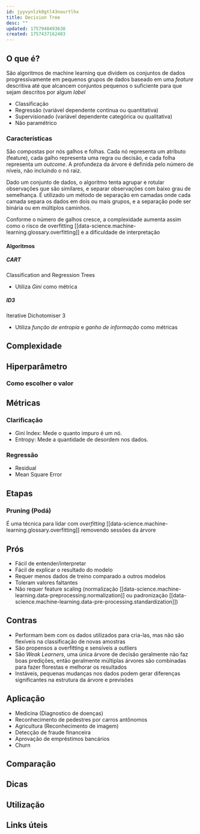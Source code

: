 ```yaml
---
id: jyyvynlzk0gtl43nourtlhx
title: Decision Tree
desc: ""
updated: 1757948493638
created: 1757437162403
---
```


## O que é?

São algoritmos de machine learning que dividem os conjuntos de dados progressivamente em pequenos grupos de dados baseado em uma _feature_ descritiva até que alcancem conjuntos pequenos o suficiente para que sejam descritos por algum _label_

- Classificação
- Regressão (variável dependente continua ou quantitativa)
- Supervisionado (variável dependente categórica ou qualitativa)
- Não paramétrico

### Características

São compostas por nós galhos e folhas. Cada nó representa um atributo (feature), cada galho representa uma regra ou decisão, e cada folha representa um _outcome_. A profundeza da árvore é definida pelo número de níveis, não incluindo o nó raiz.

Dado um conjunto de dados, o algoritmo tenta agrupar e rotular observações que são similares, e separar observações com baixo grau de semelhança. É utilizado um método de separação em camadas onde cada camada separa os dados em dois ou mais grupos, e a separação pode ser binária ou em múltiplos caminhos.

Conforme o número de galhos cresce, a complexidade aumenta assim como o risco de overfitting [[data-science.machine-learning.glossary.overfitting]] e a dificuldade de interpretação

#### Algoritmos

##### CART

Classification and Regression Trees

- Utiliza _Gini_ como métrica

##### ID3

Iterative Dichotomiser 3

- Utiliza _função de entropia_ e _ganho de informação_ como métricas

## Complexidade

## Hiperparâmetro

### Como escolher o valor

## Métricas

### Clarificação

- Gini Index: Mede o quanto impuro é um nó.
- Entropy: Mede a quantidade de desordem nos dados.

### Regressão

- Residual
- Mean Square Error

## Etapas

### Pruning (Podá)

É uma técnica para lidar com _overfitting_ [[data-science.machine-learning.glossary.overfitting]] removendo sessões da árvore

## Prós

- Fácil de entender/interpretar
- Fácil de explicar o resultado do modelo
- Requer menos dados de treino comparado a outros modelos
- Toleram valores faltantes
- Não requer feature scaling (normalização [[data-science.machine-learning.data-preprocessing.normalization]] ou padronização [[data-science.machine-learning.data-pre-processing.standardization]])

## Contras

- Performam bem com os dados utilizados para cria-las, mas não são flexíveis na classificação de novas amostras
- São propensos a overfitting e sensíveis a outliers
- São _Weak Learners_, uma única árvore de decisão geralmente não faz boas predições, então geralmente múltiplas árvores são combinadas para fazer florestas e melhorar os resultados
- Instáveis, pequenas mudanças nos dados podem gerar diferenças significantes na estrutura da árvore e previsões

## Aplicação

- Medicina (Diagnostico de doenças)
- Reconhecimento de pedestres por carros antônomos
- Agricultura (Reconhecimento de imagem)
- Detecção de fraude financeira
- Aprovação de empréstimos bancários
- Churn

## Comparação

## Dicas

## Utilização

## Links úteis
